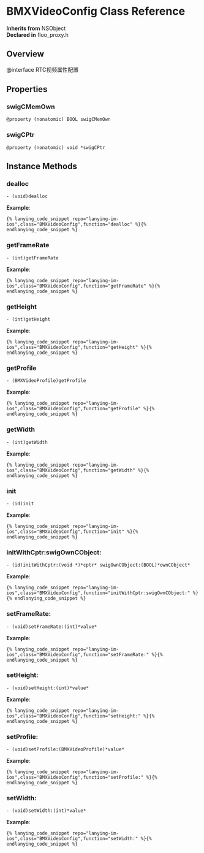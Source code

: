 # BMXVideoConfig Class Reference

  **Inherits from** NSObject  
  **Declared in** floo_proxy.h  

## Overview

@interface RTC视频属性配置

## Properties

<a name="//api/name/swigCMemOwn" title="swigCMemOwn"></a>
### swigCMemOwn

`@property (nonatomic) BOOL swigCMemOwn`

<a name="//api/name/swigCPtr" title="swigCPtr"></a>
### swigCPtr

`@property (nonatomic) void *swigCPtr`

<a title="Instance Methods" name="instance_methods"></a>
## Instance Methods

<a name="//api/name/dealloc" title="dealloc"></a>
### dealloc

`- (void)dealloc`

<a name="//api/name/getFrameRate" title="getFrameRate"></a>
**Example**:
```
{% lanying_code_snippet repo="lanying-im-ios",class="BMXVideoConfig",function="dealloc" %}{% endlanying_code_snippet %}
```
### getFrameRate

`- (int)getFrameRate`

<a name="//api/name/getHeight" title="getHeight"></a>
**Example**:
```
{% lanying_code_snippet repo="lanying-im-ios",class="BMXVideoConfig",function="getFrameRate" %}{% endlanying_code_snippet %}
```
### getHeight

`- (int)getHeight`

<a name="//api/name/getProfile" title="getProfile"></a>
**Example**:
```
{% lanying_code_snippet repo="lanying-im-ios",class="BMXVideoConfig",function="getHeight" %}{% endlanying_code_snippet %}
```
### getProfile

`- (BMXVideoProfile)getProfile`

<a name="//api/name/getWidth" title="getWidth"></a>
**Example**:
```
{% lanying_code_snippet repo="lanying-im-ios",class="BMXVideoConfig",function="getProfile" %}{% endlanying_code_snippet %}
```
### getWidth

`- (int)getWidth`

<a name="//api/name/init" title="init"></a>
**Example**:
```
{% lanying_code_snippet repo="lanying-im-ios",class="BMXVideoConfig",function="getWidth" %}{% endlanying_code_snippet %}
```
### init

`- (id)init`

<a name="//api/name/initWithCptr:swigOwnCObject:" title="initWithCptr:swigOwnCObject:"></a>
**Example**:
```
{% lanying_code_snippet repo="lanying-im-ios",class="BMXVideoConfig",function="init" %}{% endlanying_code_snippet %}
```
### initWithCptr:swigOwnCObject:

`- (id)initWithCptr:(void *)*cptr* swigOwnCObject:(BOOL)*ownCObject*`

<a name="//api/name/setFrameRate:" title="setFrameRate:"></a>
**Example**:
```
{% lanying_code_snippet repo="lanying-im-ios",class="BMXVideoConfig",function="initWithCptr:swigOwnCObject:" %}{% endlanying_code_snippet %}
```
### setFrameRate:

`- (void)setFrameRate:(int)*value*`

<a name="//api/name/setHeight:" title="setHeight:"></a>
**Example**:
```
{% lanying_code_snippet repo="lanying-im-ios",class="BMXVideoConfig",function="setFrameRate:" %}{% endlanying_code_snippet %}
```
### setHeight:

`- (void)setHeight:(int)*value*`

<a name="//api/name/setProfile:" title="setProfile:"></a>
**Example**:
```
{% lanying_code_snippet repo="lanying-im-ios",class="BMXVideoConfig",function="setHeight:" %}{% endlanying_code_snippet %}
```
### setProfile:

`- (void)setProfile:(BMXVideoProfile)*value*`

<a name="//api/name/setWidth:" title="setWidth:"></a>
**Example**:
```
{% lanying_code_snippet repo="lanying-im-ios",class="BMXVideoConfig",function="setProfile:" %}{% endlanying_code_snippet %}
```
### setWidth:

`- (void)setWidth:(int)*value*`

**Example**:
```
{% lanying_code_snippet repo="lanying-im-ios",class="BMXVideoConfig",function="setWidth:" %}{% endlanying_code_snippet %}
```
